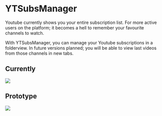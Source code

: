 # YTSubsManager

Youtube currently shows you your entire subscription list. For more active users on the platform; it becomes a hell to remember your favourite channels to watch. 

With YTSubsManager, you can manage your Youtube subscriptions in a folderview. In future versions planned; you will be able to view last videos from those channels in new tabs.

## Currently

<img src="http://gss.gs/mVs.jpg" >

## Prototype

<img src="http://gss.gs/VJm.jpg">
